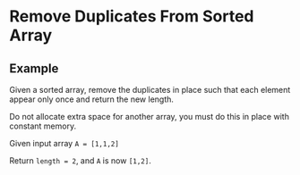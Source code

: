 # Remove Duplicates From Sorted Array
## Example
Given a sorted array, remove the duplicates in place such that each element appear only once and return the new length.

Do not allocate extra space for another array, you must do this in place with constant memory.

Given input array `A = [1,1,2]`

Return `length = 2`, and `A` is now `[1,2]`.
